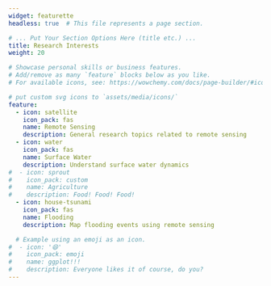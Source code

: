 ```yaml
---
widget: featurette
headless: true  # This file represents a page section.

# ... Put Your Section Options Here (title etc.) ...
title: Research Interests
weight: 20

# Showcase personal skills or business features.
# Add/remove as many `feature` blocks below as you like.
# For available icons, see: https://wowchemy.com/docs/page-builder/#icons

# put custom svg icons to `assets/media/icons/`
feature:
  - icon: satellite
    icon_pack: fas
    name: Remote Sensing
    description: General research topics related to remote sensing
  - icon: water
    icon_pack: fas
    name: Surface Water
    description: Understand surface water dynamics 
#  - icon: sprout
#    icon_pack: custom
#    name: Agriculture
#    description: Food! Food! Food!
  - icon: house-tsunami
    icon_pack: fas
    name: Flooding
    description: Map flooding events using remote sensing

  # Example using an emoji as an icon.
#  - icon: '😄'
#    icon_pack: emoji
#    name: ggplot!!!
#    description: Everyone likes it of course, do you?
---
```

